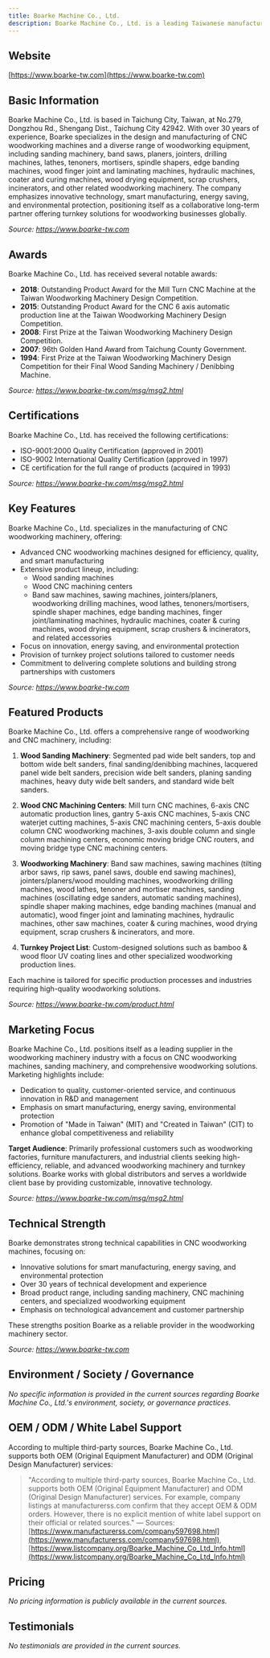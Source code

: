 ```yaml
---
title: Boarke Machine Co., Ltd.
description: Boarke Machine Co., Ltd. is a leading Taiwanese manufacturer specializing in advanced woodworking CNC machines and related equipment, offering innovative solutions to enhance efficiency and quality in woodworking operations worldwide.
---
```


## Website

[https://www.boarke-tw.com](https://www.boarke-tw.com)

## Basic Information

Boarke Machine Co., Ltd. is based in Taichung City, Taiwan, at No.279, Dongzhou Rd., Shengang Dist., Taichung City 42942. With over 30 years of experience, Boarke specializes in the design and manufacturing of CNC woodworking machines and a diverse range of woodworking equipment, including sanding machinery, band saws, planers, jointers, drilling machines, lathes, tenoners, mortisers, spindle shapers, edge banding machines, wood finger joint and laminating machines, hydraulic machines, coater and curing machines, wood drying equipment, scrap crushers, incinerators, and other related woodworking machinery. The company emphasizes innovative technology, smart manufacturing, energy saving, and environmental protection, positioning itself as a collaborative long-term partner offering turnkey solutions for woodworking businesses globally.

*Source: https://www.boarke-tw.com*

## Awards

Boarke Machine Co., Ltd. has received several notable awards:

- **2018**: Outstanding Product Award for the Mill Turn CNC Machine at the Taiwan Woodworking Machinery Design Competition.
- **2015**: Outstanding Product Award for the CNC 6 axis automatic production line at the Taiwan Woodworking Machinery Design Competition.
- **2008**: First Prize at the Taiwan Woodworking Machinery Design Competition.
- **2007**: 96th Golden Hand Award from Taichung County Government.
- **1994**: First Prize at the Taiwan Woodworking Machinery Design Competition for their Final Wood Sanding Machinery / Denibbing Machine.

*Source: https://www.boarke-tw.com/msg/msg2.html*

## Certifications

Boarke Machine Co., Ltd. has received the following certifications:

- ISO-9001:2000 Quality Certification (approved in 2001)
- ISO-9002 International Quality Certification (approved in 1997)
- CE certification for the full range of products (acquired in 1993)

*Source: https://www.boarke-tw.com/msg/msg2.html*

## Key Features

Boarke Machine Co., Ltd. specializes in the manufacturing of CNC woodworking machinery, offering:

- Advanced CNC woodworking machines designed for efficiency, quality, and smart manufacturing
- Extensive product lineup, including:
  - Wood sanding machines
  - Wood CNC machining centers
  - Band saw machines, sawing machines, jointers/planers, woodworking drilling machines, wood lathes, tenoners/mortisers, spindle shaper machines, edge banding machines, finger joint/laminating machines, hydraulic machines, coater & curing machines, wood drying equipment, scrap crushers & incinerators, and related accessories
- Focus on innovation, energy saving, and environmental protection
- Provision of turnkey project solutions tailored to customer needs
- Commitment to delivering complete solutions and building strong partnerships with customers

*Source: https://www.boarke-tw.com*

## Featured Products

Boarke Machine Co., Ltd. offers a comprehensive range of woodworking and CNC machinery, including:

1. **Wood Sanding Machinery**: Segmented pad wide belt sanders, top and bottom wide belt sanders, final sanding/denibbing machines, lacquered panel wide belt sanders, precision wide belt sanders, planing sanding machines, heavy duty wide belt sanders, and standard wide belt sanders.

2. **Wood CNC Machining Centers**: Mill turn CNC machines, 6-axis CNC automatic production lines, gantry 5-axis CNC machines, 5-axis CNC waterjet cutting machines, 5-axis CNC machining centers, 5-axis double column CNC woodworking machines, 3-axis double column and single column machining centers, economic moving bridge CNC routers, and moving bridge type CNC machining centers.

3. **Woodworking Machinery**: Band saw machines, sawing machines (tilting arbor saws, rip saws, panel saws, double end sawing machines), jointers/planers/wood moulding machines, woodworking drilling machines, wood lathes, tenoner and mortiser machines, sanding machines (oscillating edge sanders, automatic sanding machines), spindle shaper making machines, edge banding machines (manual and automatic), wood finger joint and laminating machines, hydraulic machines, other saw machines, coater & curing machines, wood drying equipment, scrap crushers & incinerators, and more.

4. **Turnkey Project List**: Custom-designed solutions such as bamboo & wood floor UV coating lines and other specialized woodworking production lines.

Each machine is tailored for specific production processes and industries requiring high-quality woodworking solutions.

*Source: https://www.boarke-tw.com/product.html*

## Marketing Focus

Boarke Machine Co., Ltd. positions itself as a leading supplier in the woodworking machinery industry with a focus on CNC woodworking machines, sanding machinery, and comprehensive woodworking solutions. Marketing highlights include:

- Dedication to quality, customer-oriented service, and continuous innovation in R&D and management
- Emphasis on smart manufacturing, energy saving, environmental protection
- Promotion of "Made in Taiwan" (MIT) and "Created in Taiwan" (CIT) to enhance global competitiveness and reliability

**Target Audience**: Primarily professional customers such as woodworking factories, furniture manufacturers, and industrial clients seeking high-efficiency, reliable, and advanced woodworking machinery and turnkey solutions. Boarke works with global distributors and serves a worldwide client base by providing customizable, innovative technology.

*Source: https://www.boarke-tw.com/msg/msg2.html*

## Technical Strength

Boarke demonstrates strong technical capabilities in CNC woodworking machines, focusing on:

- Innovative solutions for smart manufacturing, energy saving, and environmental protection
- Over 30 years of technical development and experience
- Broad product range, including sanding machinery, CNC machining centers, and specialized woodworking equipment
- Emphasis on technological advancement and customer partnership

These strengths position Boarke as a reliable provider in the woodworking machinery sector.

*Source: https://www.boarke-tw.com*

## Environment / Society / Governance

*No specific information is provided in the current sources regarding Boarke Machine Co., Ltd.'s environment, society, or governance practices.*

## OEM / ODM / White Label Support

According to multiple third-party sources, Boarke Machine Co., Ltd. supports both OEM (Original Equipment Manufacturer) and ODM (Original Design Manufacturer) services:

> "According to multiple third-party sources, Boarke Machine Co., Ltd. supports both OEM (Original Equipment Manufacturer) and ODM (Original Design Manufacturer) services. For example, company listings at manufacturerss.com confirm that they accept OEM & ODM orders. However, there is no explicit mention of white label support on their official or related sources."
> — Sources: [https://www.manufacturerss.com/company597698.html](https://www.manufacturerss.com/company597698.html), [https://www.listcompany.org/Boarke_Machine_Co_Ltd_Info.html](https://www.listcompany.org/Boarke_Machine_Co_Ltd_Info.html)

## Pricing

*No pricing information is publicly available in the current sources.*

## Testimonials

*No testimonials are provided in the current sources.*